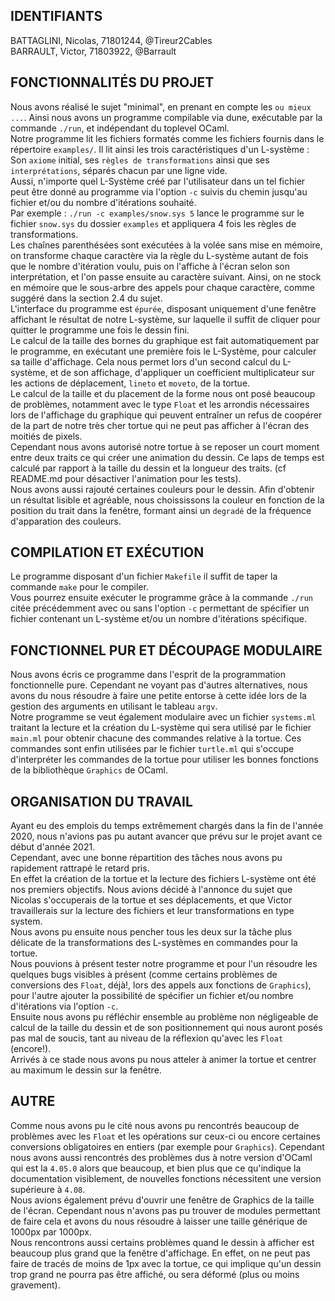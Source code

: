 ## IDENTIFIANTS

BATTAGLINI, Nicolas, 71801244, @Tireur2Cables  
BARRAULT, Victor, 71803922, @Barrault  

## FONCTIONNALITÉS DU PROJET
Nous avons réalisé le sujet "minimal", en prenant en compte les `ou mieux ...`.  Ainsi nous avons un programme compilable via dune, exécutable par la commande `./run`, et indépendant du toplevel OCaml.  
Notre programme lit les fichiers formatés comme les fichiers fournis dans le répertoire `examples/`. Il lit ainsi les trois caractéristiques d'un L-système :  
Son `axiome` initial, ses `règles de transformations` ainsi que ses `interprétations`, séparés chacun par une ligne vide.  
Aussi, n'importe quel L-Système créé par l'utilisateur dans un tel fichier peut être donné au programme via l'option `-c` suivis du chemin jusqu'au fichier et/ou du nombre d'itérations souhaité.  
Par exemple : `./run -c examples/snow.sys 5` lance le programme sur le fichier `snow.sys` du dossier `examples` et appliquera 4 fois les règles de transformations.  
Les chaînes parenthésées sont exécutées à la volée sans mise en mémoire, on transforme chaque caractère via la règle du L-système autant de fois que le nombre
d'itération voulu, puis on l'affiche à l'écran selon son interprétation, et l'on passe ensuite au caractère suivant. Ainsi, on ne stock en mémoire que le sous-arbre des appels pour chaque caractère, comme suggéré dans la section 2.4 du sujet.  
L'interface du programme est `épurée`, disposant uniquement d'une fenêtre affichant le résultat de notre L-système, sur laquelle il suffit de cliquer pour quitter le programme une fois le dessin fini.  
Le calcul de la taille des bornes du graphique est fait automatiquement par le programme, en exécutant une première fois le L-Système, pour calculer sa taille d'affichage. Cela nous permet lors d'un second calcul du L-système, et de son affichage, d'appliquer un coefficient multiplicateur sur les actions de déplacement, `lineto` et `moveto`, de la tortue.  
Le calcul de la taille et du placement de la forme nous ont posé beaucoup de problèmes, notamment avec le type `Float` et les arrondis nécessaires lors de l'affichage du graphique qui peuvent entraîner un refus de coopérer de la part de notre très cher tortue qui ne peut pas afficher à l'écran des moitiés de pixels.  
Cependant nous avons autorisé notre tortue à se reposer un court moment entre deux traits ce qui créer une animation du dessin. Ce laps de temps est calculé par rapport à la taille du dessin et la longueur des traits. (cf README.md pour désactiver l'animation pour les tests).  
Nous avons aussi rajouté certaines couleurs pour le dessin. Afin d'obtenir un résultat lisible et agréable, nous choississons la couleur en fonction de la position du trait dans la fenêtre, formant ainsi un `degradé` de la fréquence d'apparation des couleurs.  


## COMPILATION ET EXÉCUTION

Le programme disposant d'un fichier `Makefile` il suffit de taper la commande `make` pour le compiler.  
Vous pourrez ensuite exécuter le programme grâce à la commande `./run` citée précédemment avec ou sans l'option `-c` permettant de spécifier un fichier contenant un L-système et/ou un nombre d'itérations spécifique.  

## FONCTIONNEL PUR ET DÉCOUPAGE MODULAIRE

Nous avons écris ce programme dans l'esprit de la programmation fonctionnelle pure. Cependant ne voyant pas d'autres alternatives, nous avons du nous résoudre à faire une petite entorse à cette idée lors de la gestion des arguments en utilisant le tableau `argv`.  
Notre programme se veut également modulaire avec un fichier `systems.ml` traitant la lecture et la création du L-système qui sera utilisé par le fichier `main.ml` pour obtenir chacune des commandes relative à la tortue. Ces commandes sont enfin utilisées par le fichier `turtle.ml` qui s'occupe d'interpréter les commandes de la tortue pour utiliser les bonnes fonctions de la bibliothèque `Graphics` de OCaml.  

## ORGANISATION DU TRAVAIL

Ayant eu des emplois du temps extrêmement chargés dans la fin de l'année 2020, nous n'avions pas pu autant avancer que prévu sur le projet avant ce début d'année 2021.  
Cependant, avec une bonne répartition des tâches nous avons pu rapidement rattrapé le retard pris.  
En effet la création de la tortue et la lecture des fichiers L-système ont été nos premiers objectifs. Nous avions décidé à l'annonce du sujet que Nicolas s'occuperais de la tortue et ses déplacements, et que Victor travaillerais sur la lecture des fichiers et leur transformations en type system.    
Nous avons pu ensuite nous pencher tous les deux sur la tâche plus délicate de la transformations des L-systèmes en commandes pour la tortue.  
Nous pouvions à présent tester notre programme et pour l'un résoudre les quelques bugs visibles à présent (comme certains problèmes de conversions des `Float`, déjà!, lors des appels aux fonctions de `Graphics`), pour l'autre ajouter la possibilité de spécifier un fichier et/ou nombre d'itérations via l'option `-c`.  
Ensuite nous avons pu réfléchir ensemble au problème non négligeable de calcul de la taille du dessin et de son positionnement qui nous auront posés pas mal de soucis, tant au niveau de la réflexion qu'avec les `Float` (encore!).  
Arrivés à ce stade nous avons pu nous atteler à animer la tortue et centrer au maximum le dessin sur la fenêtre.  

## AUTRE

Comme nous avons pu le cité nous avons pu rencontrés beaucoup de problèmes avec les `Float` et les opérations sur ceux-ci ou encore certaines conversions obligatoires en entiers (par exemple pour `Graphics`). Cependant nous avons aussi rencontrés des problèmes dus à notre version d'OCaml qui est la `4.05.0`
alors que beaucoup, et bien plus que ce qu'indique la documentation visiblement, de nouvelles fonctions nécessitent une version supérieure à `4.08`.  
Nous avions également prévu d'ouvrir une fenêtre de Graphics de la taille de l'écran. Cependant nous n'avons pas pu trouver de modules permettant de faire
cela et avons du nous résoudre à laisser une taille générique de 1000px par 1000px.  
Nous rencontrons aussi certains problèmes quand le dessin à afficher est beaucoup plus grand que la fenêtre d'affichage. En effet, on ne peut pas faire de tracés de moins de 1px avec la tortue, ce qui implique qu'un dessin trop grand ne pourra pas être affiché, ou sera déformé (plus ou moins gravement).  
